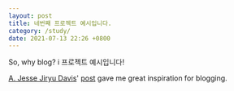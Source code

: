 ```yaml
---
layout: post
title: 네번째 프로젝트 예시입니다.
category: /study/
date: 2021-07-13 22:26 +0800
---
```


So, why blog?
i
프로젝트 예시입니다!

[A. Jesse Jiryu Davis](https://emptysqua.re/blog/)' [post](https://emptysqua.re/blog/write-an-excellent-programming-blog/) gave me great inspiration for blogging.

